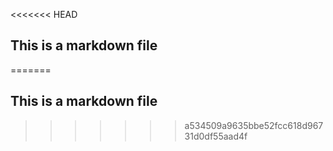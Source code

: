 <<<<<<< HEAD
## This is a markdown file
=======
## This is a markdown file
>>>>>>> a534509a9635bbe52fcc618d96731d0df55aad4f
